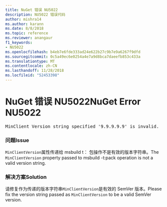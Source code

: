 ```yaml
---
title: NuGet 错误 NU5022
description: NU5022 错误代码
author: mishra14
ms.author: karann
ms.date: 8/8/2018
ms.topic: reference
ms.reviewer: anangaur
f1_keywords:
- NU5022
ms.openlocfilehash: b4eb7e6fde333ad24e622b27c9b7e9a6267f9dfd
ms.sourcegitcommit: 0c5a49ec6e0254a4e7a9d8bca7daeefb853c433a
ms.translationtype: MT
ms.contentlocale: zh-CN
ms.lasthandoff: 11/28/2018
ms.locfileid: "52453398"
---
```

# <a name="nuget-error-nu5022"></a><span data-ttu-id="be529-103">NuGet 错误 NU5022</span><span class="sxs-lookup"><span data-stu-id="be529-103">NuGet Error NU5022</span></span>
<pre>MinClient Version string specified '9.9.9.9.9' is invalid.</pre>

### <a name="issue"></a><span data-ttu-id="be529-104">问题</span><span class="sxs-lookup"><span data-stu-id="be529-104">Issue</span></span>

<span data-ttu-id="be529-105">`MinClientVersion`属性传递给 msbuild t： 包操作不是有效的版本字符串。</span><span class="sxs-lookup"><span data-stu-id="be529-105">The `MinClientVersion` property passed to msbuild -t:pack operation is not a valid version string.</span></span>


### <a name="solution"></a><span data-ttu-id="be529-106">解决方案</span><span class="sxs-lookup"><span data-stu-id="be529-106">Solution</span></span>

<span data-ttu-id="be529-107">请修复作为传递的版本字符串`MinClientVersion`是有效的 SemVer 版本。</span><span class="sxs-lookup"><span data-stu-id="be529-107">Please fix the version string passed as `MinClientVersion` to be a valid SemVer version.</span></span>

